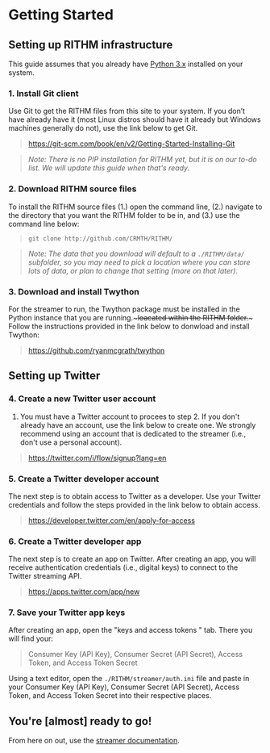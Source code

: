 # Getting Started

## Setting up RITHM infrastructure
This guide assumes that you already have [Python 3.x](https://www.python.org/downloads/) installed on your system.

### 1. Install Git client 
Use Git to get the RITHM files from this site to your system. If you don’t have already have it (most Linux distros should have it already but Windows machines generally do not), use the link below to get Git.
> https://git-scm.com/book/en/v2/Getting-Started-Installing-Git

> _Note: There is no PIP installation for RITHM yet, but it is on our to-do list. We will update this guide when that's ready._

### 2. Download RITHM source files
To install the RITHM source files (1.) open the command line, (2.) navigate to the directory that you want the RITHM folder to be in, and (3.) use the command line below:
> `git clone http://github.com/CRMTH/RITHM/`

> _Note: The data that you download will default to a `./RITHM/data/` subfolder, so you may need to pick a location where you can store lots of data, or plan to change that setting (more on that later)._

### 3. Download and install Twython
For the streamer to run, the Twython package must be installed in the Python instance that you are running.~~~loacated within the RITHM folder.~~~ Follow the instructions provided in the link below to donwload and install Twython: 
> https://github.com/ryanmcgrath/twython

## Setting up Twitter

### 4. Create a new Twitter user account
1. You must have a Twitter account to procees to step 2. If you don't already have an account, use the link below to create one.  We strongly recommend using an account that is dedicated to the streamer (i.e., don't use a personal account).
>https://twitter.com/i/flow/signup?lang=en

### 5. Create a Twitter developer account
The next step is to obtain access to Twitter as a developer. Use your Twitter credentials and follow the steps provided in the link below to obtain access.
>https://developer.twitter.com/en/apply-for-access

### 6. Create a Twitter developer app
The next step is to create an app on Twitter. After creating an app, you will receive authentication credentials (i.e., digital keys) to connect to the Twitter streaming API.
>https://apps.twitter.com/app/new

### 7. Save your Twitter app keys 
After creating an app, open the "keys and access tokens " tab. 
There you will find your:
> Consumer Key (API Key), Consumer Secret (API Secret), Access Token, and Access Token Secret

Using a text editor, open the `./RITHM/streamer/auth.ini` file and paste in your Consumer Key (API Key),
Consumer Secret (API Secret), Access Token, and Access Token Secret into their respective places.

## You're \[almost\] ready to go!
From here on out, use the [streamer documentation](https://github.com/CRMTH/RITHM/tree/master/streamer).
